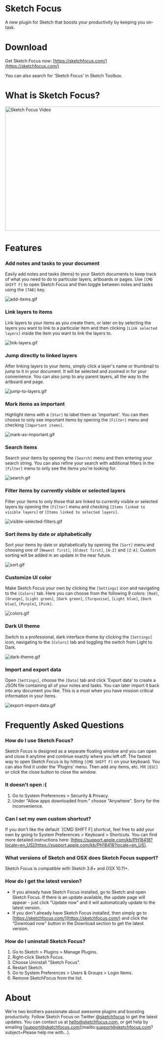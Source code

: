 # Sketch Focus
A new plugin for Sketch that boosts your productivity by keeping you on-task.

# Download

Get Sketch Focus now: [https://sketchfocus.com/](https://sketchfocus.com/)

You can also search for 'Sketch Focus' in Sketch Toolbox.

# What is Sketch Focus?

<a href="http://www.youtube.com/watch?feature=player_embedded&v=cwA1x1Ya-Zs
" target="_blank"><img src="https://github.com/lukasondrej/sketch-focus/raw/master/images/video-thumbnail.png" 
alt="Sketch Focus Video" width="720" height="405" border="0" /></a>

# Features
### Add notes and tasks to your document
Easily add notes and tasks (items) to your Sketch documents to keep track of what you need to do to particular layers, artboards or pages. Use `[CMD SHIFT F]` to open Sketch Focus and then toggle between notes and tasks using the `[TAB]` key.

![add-items.gif](https://github.com/lukasondrej/sketch-focus/raw/master/images/GIFs/add-items.gif)

### Link layers to items
Link layers to your items as you create them, or later on by selecting the layers you want to link to a particular item and then clicking `[Link selected layers]` inside the item you want to link the layers to.

![link-layers.gif](https://github.com/lukasondrej/sketch-focus/raw/master/images/GIFs/link-layers.gif)

### Jump directly to linked layers
After linking layers to your items, simply click a layer's name or thumbnail to jump to it in your document. It will be selected and zoomed in for your convenience. You can also jump to any parent layers, all the way to the artboard and page.

![jump-to-layers.gif](https://github.com/lukasondrej/sketch-focus/raw/master/images/GIFs/jump-to-layers.gif)

### Mark items as important
Highlight items with a `[Star]` to label them as 'important'. You can then choose to only see important items by opening the `[Filter]` menu and checking `[Important items]`.

![mark-as-important.gif](https://github.com/lukasondrej/sketch-focus/raw/master/images/GIFs/mark-as-important.gif)

### Search items
Search your items by opening the `[Search]` menu and then entering your search string. You can also refine your search with additional filters in the `[Filter]` menu to only see the items you're looking for.

![search.gif](https://github.com/lukasondrej/sketch-focus/raw/master/images/GIFs/search.gif)

### Filter items by currently visible or selected layers
Filter your items to only those that are linked to currently visible or selected layers by opening the `[Filter]` menu and checking `[Items linked to visible layers]` or `[Items linked to selected layers]`.

![visible-selected-filters.gif](https://github.com/lukasondrej/sketch-focus/raw/master/images/GIFs/visible-selected-filters.gif)

### Sort items by date or alphabetically
Sort your items by date or alphabetically by opening the `[Sort]` menu and choosing one of `[Newest first]`, `[Oldest first]`, `[A-Z]` and `[Z-A]`. Custom sorting will be added in an update in the near future.

![sort.gif](https://github.com/lukasondrej/sketch-focus/raw/master/images/GIFs/sort.gif)

### Customize UI color
Make Sketch Focus your own by clicking the `[Settings]` icon and navigating to the `[Colors]` tab. Here you can choose from the following 9 colors: `[Red]`, `[Orange]`, `[Light green]`, `[Dark green]`, `[Turquoise]`, `[Light blue]`, `[Dark blue]`, `[Purple]`, `[Pink]`.

![colors.gif](https://github.com/lukasondrej/sketch-focus/raw/master/images/GIFs/colors.gif)

### Dark UI theme
Switch to a professional, dark interface theme by clicking the `[Settings]` icon, navigating to the `[Colors]` tab and toggling the switch from Light to Dark.

![dark-theme.gif](https://github.com/lukasondrej/sketch-focus/raw/master/images/GIFs/dark-theme.gif)

### Import and export data
Open `[Settings]`, choose the `[Data]` tab and click 'Export data' to create a JSON file containing all of your notes and tasks. You can later import it back into any document you like. This is a must when you have mission critical information in your items.

![export-import-data.gif](https://github.com/lukasondrej/sketch-focus/raw/master/images/GIFs/export-import-data.gif)

# Frequently Asked Questions

### How do I use Sketch Focus?
Sketch Focus is designed as a separate floating window and you can open and close it anytime and continue exactly where you left off. The fastest way to open Sketch Focus is by hitting `[CMD SHIFT F]` on your keyboard. You can also find it under the 'Plugins' menu. Then add any items, etc. Hit `[ESC]` or click the close button to close the window.

### It doesn't open :(
1. Go to System Preferences > Security & Privacy.
2. Under "Allow apps downloaded from:" choose "Anywhere". Sorry for the inconvenience.

### Can I set my own custom shortcut?
If you don't like the default `[CMD SHIFT F] shortcut, feel free to add your own by going to System Preferences > Keyboard > Shortcuts. You can find more detailed instructions here: [https://support.apple.com/kb/PH18418?locale=en_US](https://support.apple.com/kb/PH18418?locale=en_US).

### What versions of Sketch and OSX does Sketch Focus support?
Sketch Focus is compatible with Sketch 3.8+ and OSX 10.11+.

### How do I get the latest version?
+ If you already have Sketch Focus installed, go to Sketch and open Sketch Focus. If there is an update available, the update page will appear - just click "Update now" and it will automatically update to the latest version.
+ If you don't already have Sketch Focus installed, then simply go to [https://sketchfocus.com/](https://sketchfocus.com/) and click the "Download now" button in the Download section to get the latest version.

### How do I uninstall Sketch Focus?
1. Go to Sketch > Plugins > Manage Plugins.
2. Right-click Sketch Focus.
3. Choose Uninstall "Sketch Focus".
4. Restart Sketch.
5. Go to System Preferences > Users & Groups > Login Items.
6. Remove SketchFocus from the list.

# About
We're two brothers passionate about awesome plugins and boosting productivity. Follow Sketch Focus on Twitter [@sketchfocus](https://twitter.com/sketchfocus) to get the latest updates. You can contact us at [hello@sketchfocus.com](mailto:hello@sketchfocus.com?subject=Hello), or get help by emailing [support@sketchfocus.com](mailto:support@sketchfocus.com?subject=Please help me with...).
